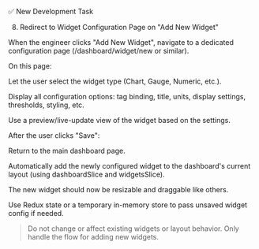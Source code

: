 
✅ New Development Task

8. Redirect to Widget Configuration Page on "Add New Widget"



When the engineer clicks "Add New Widget", navigate to a dedicated configuration page (/dashboard/widget/new or similar).

On this page:

Let the user select the widget type (Chart, Gauge, Numeric, etc.).

Display all configuration options: tag binding, title, units, display settings, thresholds, styling, etc.

Use a preview/live-update view of the widget based on the settings.


After the user clicks "Save":

Return to the main dashboard page.

Automatically add the newly configured widget to the dashboard's current layout (using dashboardSlice and widgetsSlice).

The new widget should now be resizable and draggable like others.


Use Redux state or a temporary in-memory store to pass unsaved widget config if needed.


> Do not change or affect existing widgets or layout behavior. Only handle the flow for adding new widgets.

